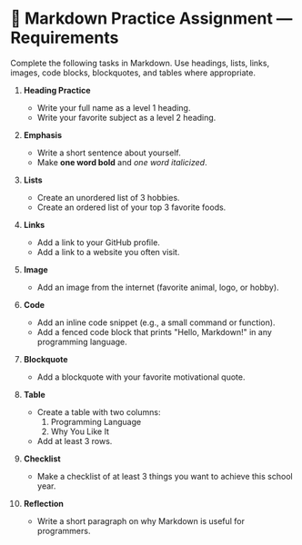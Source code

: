 # 📝 Markdown Practice Assignment — Requirements

Complete the following tasks in Markdown. Use headings, lists, links, images, code blocks, blockquotes, and tables where appropriate.

1. **Heading Practice**  
   - Write your full name as a level 1 heading.  
   - Write your favorite subject as a level 2 heading.

2. **Emphasis**  
   - Write a short sentence about yourself.  
   - Make **one word bold** and *one word italicized*.

3. **Lists**  
   - Create an unordered list of 3 hobbies.  
   - Create an ordered list of your top 3 favorite foods.

4. **Links**  
   - Add a link to your GitHub profile.  
   - Add a link to a website you often visit.

5. **Image**  
   - Add an image from the internet (favorite animal, logo, or hobby).  

6. **Code**  
   - Add an inline code snippet (e.g., a small command or function).  
   - Add a fenced code block that prints "Hello, Markdown!" in any programming language.

7. **Blockquote**  
   - Add a blockquote with your favorite motivational quote.

8. **Table**  
   - Create a table with two columns:  
     1. Programming Language  
     2. Why You Like It  
   - Add at least 3 rows.

9. **Checklist**  
   - Make a checklist of at least 3 things you want to achieve this school year.

10. **Reflection**  
    - Write a short paragraph on why Markdown is useful for programmers.
